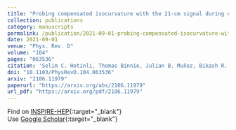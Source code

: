 ```yaml
---
title: "Probing compensated isocurvature with the 21-cm signal during cosmic dawn"
collection: publications
category: manuscripts
permalink: /publication/2021-09-01-probing-compensated-isocurvature-with-the-21cm-signal-during-cosmic-dawn
date: 2021-09-01
venue: "Phys. Rev. D"
volume: "104"
pages: "063536"
citation: 'Selim C. Hotinli, Thomas Binnie, Julian B. Muñoz, Bikash R. Dinda, Marc Kamionkowski, "Probing compensated isocurvature with the 21-cm signal during cosmic dawn." Phys. Rev. D, 104, 063536 (2021).'
doi: "10.1103/PhysRevD.104.063536"
arxiv: "2106.11979"
paperurl: "https://arxiv.org/abs/2106.11979"
url_pdf: "https://arxiv.org/pdf/2106.11979"
---
```


Find on [INSPIRE-HEP](https://inspirehep.net/literature?q=arXiv%3A2106.11979){:target="_blank"}  
Use [Google Scholar](https://scholar.google.com/scholar?q=Probing+compensated+isocurvature+with+the+21-cm+signal+during+cosmic+dawn){:target="_blank"}
